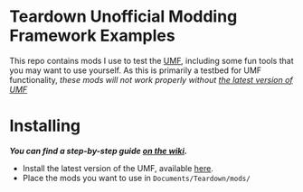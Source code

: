 # Teardown Unofficial Modding Framework Examples

This repo contains mods I use to test the [UMF](https://github.com/Thomasims/TeardownUMF), including some fun tools that you may want to use yourself.
As this is primarily a testbed for UMF functionality, _these mods will not work properly without [the latest version of UMF](https://github.com/Thomasims/TeardownUMF/archive/master.zip)_

# Installing

**_You can find a step-by-step guide [on the wiki](https://github.com/Thomasims/TeardownUMF-Examples/wiki/Installation-Guide)._**

- Install the latest version of the UMF, available [here](https://github.com/Thomasims/TeardownUMF).
- Place the mods you want to use in `Documents/Teardown/mods/`
